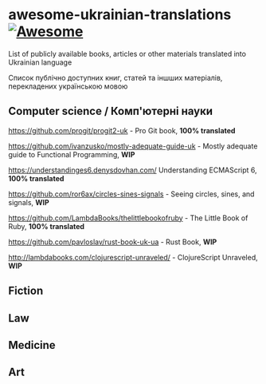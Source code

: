 # awesome-ukrainian-translations [![Awesome](https://cdn.rawgit.com/sindresorhus/awesome/d7305f38d29fed78fa85652e3a63e154dd8e8829/media/badge.svg)](https://github.com/sindresorhus/awesome)

List of publicly available books, articles or other materials translated into Ukrainian language

Список публічно доступних книг, статей та іншших матеріалів, перекладених українською мовою

## Computer science / Комп'ютерні науки


https://github.com/progit/progit2-uk - Pro Git book, __100% translated__

https://github.com/ivanzusko/mostly-adequate-guide-uk - Mostly adequate guide to Functional Programming, __WIP__

https://understandinges6.denysdovhan.com/ Understanding ECMAScript 6, __100% translated__

https://github.com/ror6ax/circles-sines-signals - Seeing circles, sines, and signals, __WIP__

https://github.com/LambdaBooks/thelittlebookofruby - The Little Book of Ruby, __100% translated__

https://github.com/pavloslav/rust-book-uk-ua - Rust Book, __WIP__

http://lambdabooks.com/clojurescript-unraveled/ - ClojureScript Unraveled, __WIP__

## Fiction
## Law
## Medicine
## Art
